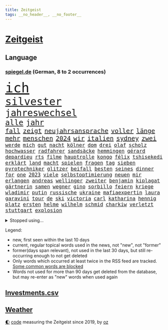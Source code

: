 ```yaml
---
title: Zeitgeist
tags: __no_header__, __no_footer__
---
```


# [Zeitgeist](https://oliz.io/zeitgeist/)

## Language

<h3><a href="https://www.spiegel.de" target="_blank">spiegel.de</a> (German, 8 to 2 occurrences)</h3>
<p style="font-family:monospace">
<span style="font-size:32pt"><a href="news_links.html#ich" class="current">ich</a></span>
<br>
<span style="font-size:25pt"><a href="news_links.html#silvester" class="current">silvester</a></span>
<br>
<span style="font-size:22pt"><a href="news_links.html#jahreswechsel" class="current">jahreswechsel</a></span>
<br>
<span style="font-size:18pt"><a href="news_links.html#alle" class="current">alle</a></span>
<span style="font-size:18pt"><a href="news_links.html#jahr" class="current">jahr</a></span>
<br>
<span style="font-size:15pt"><a href="news_links.html#fall" class="current">fall</a></span>
<span style="font-size:15pt"><a href="news_links.html#zeigt" class="current">zeigt</a></span>
<span style="font-size:15pt"><a href="news_links.html#neujahrsansprache" class="new">neujahrsansprache</a></span>
<span style="font-size:15pt"><a href="news_links.html#voller" class="current">voller</a></span>
<span style="font-size:15pt"><a href="news_links.html#länge" class="current">länge</a></span>
<span style="font-size:15pt"><a href="news_links.html#mehr" class="current">mehr</a></span>
<span style="font-size:15pt"><a href="news_links.html#menschen" class="current">menschen</a></span>
<span style="font-size:15pt"><a href="news_links.html#2024" class="current">2024</a></span>
<span style="font-size:15pt"><a href="news_links.html#wir" class="current">wir</a></span>
<span style="font-size:15pt"><a href="news_links.html#italien" class="current">italien</a></span>
<span style="font-size:15pt"><a href="news_links.html#sydney" class="current">sydney</a></span>
<span style="font-size:15pt"><a href="news_links.html#zwei" class="current">zwei</a></span>
<br>
<span style="font-size:12pt"><a href="news_links.html#werde" class="current">werde</a></span>
<span style="font-size:12pt"><a href="news_links.html#mich" class="current">mich</a></span>
<span style="font-size:12pt"><a href="news_links.html#gut" class="current">gut</a></span>
<span style="font-size:12pt"><a href="news_links.html#nacht" class="current">nacht</a></span>
<span style="font-size:12pt"><a href="news_links.html#kölner" class="current">kölner</a></span>
<span style="font-size:12pt"><a href="news_links.html#dom" class="current">dom</a></span>
<span style="font-size:12pt"><a href="news_links.html#drei" class="current">drei</a></span>
<span style="font-size:12pt"><a href="news_links.html#olaf" class="current">olaf</a></span>
<span style="font-size:12pt"><a href="news_links.html#scholz" class="current">scholz</a></span>
<span style="font-size:12pt"><a href="news_links.html#hochwasser" class="new">hochwasser</a></span>
<span style="font-size:12pt"><a href="news_links.html#radfahrer" class="current">radfahrer</a></span>
<span style="font-size:12pt"><a href="news_links.html#sandsäcke" class="new">sandsäcke</a></span>
<span style="font-size:12pt"><a href="news_links.html#hemmingen" class="new">hemmingen</a></span>
<span style="font-size:12pt"><a href="news_links.html#gérard" class="current">gérard</a></span>
<span style="font-size:12pt"><a href="news_links.html#depardieu" class="current">depardieu</a></span>
<span style="font-size:12pt"><a href="news_links.html#rts" class="new">rts</a></span>
<span style="font-size:12pt"><a href="news_links.html#filme" class="current">filme</a></span>
<span style="font-size:12pt"><a href="news_links.html#hauptrolle" class="current">hauptrolle</a></span>
<span style="font-size:12pt"><a href="news_links.html#kongo" class="current">kongo</a></span>
<span style="font-size:12pt"><a href="news_links.html#félix" class="new">félix</a></span>
<span style="font-size:12pt"><a href="news_links.html#tshisekedi" class="new">tshisekedi</a></span>
<span style="font-size:12pt"><a href="news_links.html#erklärt" class="current">erklärt</a></span>
<span style="font-size:12pt"><a href="news_links.html#land" class="current">land</a></span>
<span style="font-size:12pt"><a href="news_links.html#macht" class="current">macht</a></span>
<span style="font-size:12pt"><a href="news_links.html#spielen" class="current">spielen</a></span>
<span style="font-size:12pt"><a href="news_links.html#fragen" class="current">fragen</a></span>
<span style="font-size:12pt"><a href="news_links.html#tag" class="current">tag</a></span>
<span style="font-size:12pt"><a href="news_links.html#sieben" class="current">sieben</a></span>
<span style="font-size:12pt"><a href="news_links.html#pyrotechniker" class="new">pyrotechniker</a></span>
<span style="font-size:12pt"><a href="news_links.html#glitzer" class="new">glitzer</a></span>
<span style="font-size:12pt"><a href="news_links.html#beifall" class="new">beifall</a></span>
<span style="font-size:12pt"><a href="news_links.html#besten" class="current">besten</a></span>
<span style="font-size:12pt"><a href="news_links.html#seines" class="current">seines</a></span>
<span style="font-size:12pt"><a href="news_links.html#dinner" class="current">dinner</a></span>
<span style="font-size:12pt"><a href="news_links.html#for" class="current">for</a></span>
<span style="font-size:12pt"><a href="news_links.html#one" class="current">one</a></span>
<span style="font-size:12pt"><a href="news_links.html#2023" class="current">2023</a></span>
<span style="font-size:12pt"><a href="news_links.html#viele" class="current">viele</a></span>
<span style="font-size:12pt"><a href="news_links.html#selbstoptimierung" class="current">selbstoptimierung</a></span>
<span style="font-size:12pt"><a href="news_links.html#neuen" class="current">neuen</a></span>
<span style="font-size:12pt"><a href="news_links.html#mir" class="current">mir</a></span>
<span style="font-size:12pt"><a href="news_links.html#erlangen" class="current">erlangen</a></span>
<span style="font-size:12pt"><a href="news_links.html#andreas" class="current">andreas</a></span>
<span style="font-size:12pt"><a href="news_links.html#wellinger" class="current">wellinger</a></span>
<span style="font-size:12pt"><a href="news_links.html#zweiter" class="current">zweiter</a></span>
<span style="font-size:12pt"><a href="news_links.html#benjamin" class="current">benjamin</a></span>
<span style="font-size:12pt"><a href="news_links.html#kiplagat" class="new">kiplagat</a></span>
<span style="font-size:12pt"><a href="news_links.html#gärtnerin" class="new">gärtnerin</a></span>
<span style="font-size:12pt"><a href="news_links.html#samen" class="new">samen</a></span>
<span style="font-size:12pt"><a href="news_links.html#wegner" class="current">wegner</a></span>
<span style="font-size:12pt"><a href="news_links.html#gino" class="new">gino</a></span>
<span style="font-size:12pt"><a href="news_links.html#sorbillo" class="new">sorbillo</a></span>
<span style="font-size:12pt"><a href="news_links.html#feiern" class="current">feiern</a></span>
<span style="font-size:12pt"><a href="news_links.html#kriege" class="current">kriege</a></span>
<span style="font-size:12pt"><a href="news_links.html#wladimir" class="current">wladimir</a></span>
<span style="font-size:12pt"><a href="news_links.html#putin" class="current">putin</a></span>
<span style="font-size:12pt"><a href="news_links.html#russische" class="current">russische</a></span>
<span style="font-size:12pt"><a href="news_links.html#ukraine" class="current">ukraine</a></span>
<span style="font-size:12pt"><a href="news_links.html#mafiaexpertin" class="new">mafiaexpertin</a></span>
<span style="font-size:12pt"><a href="news_links.html#laura" class="current">laura</a></span>
<span style="font-size:12pt"><a href="news_links.html#garavini" class="new">garavini</a></span>
<span style="font-size:12pt"><a href="news_links.html#tour" class="current">tour</a></span>
<span style="font-size:12pt"><a href="news_links.html#de" class="current">de</a></span>
<span style="font-size:12pt"><a href="news_links.html#ski" class="current">ski</a></span>
<span style="font-size:12pt"><a href="news_links.html#victoria" class="current">victoria</a></span>
<span style="font-size:12pt"><a href="news_links.html#carl" class="current">carl</a></span>
<span style="font-size:12pt"><a href="news_links.html#katharina" class="current">katharina</a></span>
<span style="font-size:12pt"><a href="news_links.html#hennig" class="new">hennig</a></span>
<span style="font-size:12pt"><a href="news_links.html#platz" class="current">platz</a></span>
<span style="font-size:12pt"><a href="news_links.html#ersten" class="current">ersten</a></span>
<span style="font-size:12pt"><a href="news_links.html#helme" class="new">helme</a></span>
<span style="font-size:12pt"><a href="news_links.html#wilhelm" class="new">wilhelm</a></span>
<span style="font-size:12pt"><a href="news_links.html#schmid" class="new">schmid</a></span>
<span style="font-size:12pt"><a href="news_links.html#charkiw" class="current">charkiw</a></span>
<span style="font-size:12pt"><a href="news_links.html#verletzt" class="current">verletzt</a></span>
<span style="font-size:12pt"><a href="news_links.html#stuttgart" class="current">stuttgart</a></span>
<span style="font-size:12pt"><a href="news_links.html#explosion" class="current">explosion</a></span>
</p>
<details>
<summary>Stopped using...</summary>
<p class="former" style="font-size:12pt">
auftakt(1166) mailand(1165) usaußenminister(1165) wirkte(1165) xi(1164) daraufhin(1162) diesel(1162) einwohner(1162) gäste(1162) mittwoch(1162) schlimm(1162) waffen(1162) wettbewerb(1162) dokumente(1161) ebenfalls(1161) gerüchte(1161) kontrollieren(1161) quartal(1161) geflüchteten(1160) kabinett(1160) myanmar(1160) richten(1160) sekunden(1160) unabhängige(1160) äußern(1160) entgegen(1159) großteil(1159) nachfolge(1159) paul(1159) stolz(1159) teilnehmen(1159) usregierung(1159) verwirrung(1159) entlassung(1158) jury(1158) spdpolitiker(1158) zurzeit(1158) 44(1157) botschaft(1157) künftigen(1157) löhne(1157) nationen(1157) rainer(1157) software(1157) staatschef(1157) wirken(1157) übergeben(1157) 12(1156) beschwerde(1156) bremen(1156) christine(1156) favoriten(1156) red(1156) vermehrt(1156) wales(1156) williams(1156) 04(1155) berufung(1155) brief(1155) radikal(1155) widerspruch(1155) babys(1154) dachte(1154) englischen(1154) gesamte(1154) pocht(1154) standen(1154) altes(1153) blockiert(1153) unterricht(1153) unterstützer(1153) übt(1153) album(1152) internen(1152) klären(1152) mönchengladbach(1152) wären(1152) pressestimmen(1151) träumen(1151) untersuchen(1151) wirtschaftlichen(1150) übernahme(1150) demonstrationen(1149) ursachen(1149) abgehört(1148) fußballprofi(1148) harte(1148) vorstoß(1148) dar(1147) sperrt(1147) zeichen(1146) 1500(1145) bande(1145) moment(1145) änderungen(1145) extremen(1144) schriftsteller(1144) einreise(1142) konkrete(1141) presse(1141) ministerium(1140) offenbart(1140) pkw(1140) schnellen(1140) skeptisch(1140) nase(1139) regelung(1139) wahrscheinlich(1139) weckt(1139) hinten(1138) letztes(1138) sitzung(1138) abgelehnt(1137) erschießt(1137) politikerin(1137) müsste(1136) auflagen(1135) katar(1135) konferenz(1135) whatsapp(1135) freiwillig(1134) katholischen(1132) stört(1131) vorgegangen(1131) klimaziele(1129) rentner(1129) wendet(1129) klasse(1128) einkommen(1127) gelandet(1127) herausforderung(1120) empfangen(1109) missbrauchs(1102) sammeln(1101) dankt(1075) gezielt(1044) bewirbt(990) verlag(973) finanziert(957) lebensmitteln(899) insbesondere(877) verurteilung(876) gremium(870) jinping(860) konzerns(852) unterdrückung(850) befreiung(832) papiere(829) gewandt(821) abtreibung(804) bekräftigt(804) fdppolitiker(796) fachkräfte(795) einschätzungen(789) zentralen(787) studenten(782) umsetzung(779) verbraucherpreise(777) otto(750) verabschieden(728) verletzung(728) ersatz(711) getreten(708) verkündete(704) kitas(703) lemke(702) steffi(702) verringern(699) geschenk(690) versteckte(674) behauptete(669) transparenz(664) versagen(656) schildern(650) fünften(644) schneiden(641) gefangenschaft(635) 34(632) zugegeben(632) iranische(629) koch(628) prominenter(627) dilemma(626) lohn(623) königsklasse(617) pole(616) wall(615) durchsuchen(608) zusätzlich(605) regieren(591) filialen(588) jubel(580) eingesperrt(579) 2026(576) computer(567) bgh(561) stockholm(559) kandidat(556) panne(555) bedarf(554) sexuell(548) gegenzug(546) drin(545) schwimmen(536) partnerin(534) l(530) deutsch(527) verzeichnet(527) verkehrsministerium(526) 27jährige(523) entfernen(519) nennen(519) ausgewertet(518) zurückhaltung(515) toilette(513) verträge(509) fpö(508) drohnenangriff(501) schlimmeres(499) aufstand(491) nation(491) mithalten(490) sicherer(478) überreste(469) fische(468) verurteilter(468) eingreifen(467) tagelang(467) telekom(467) erzielte(462) kita(458) drohung(447) nationaltrainer(446) kurswechsel(442) schottische(442) scheinbar(439) härtesten(433) wohnungsbau(432) sparkurs(428) bergen(427) kulissen(425) prien(424) männliche(422) verurteilten(422) autohersteller(420) übergewicht(420) meldungen(417) höchst(414) verehrt(412) lateinamerika(411) parallel(411) erfolgsrezept(405) hunderten(405) familienministerin(403) vodafone(402) spacex(401) düstere(398) kritisierten(396) pistole(396) äußerung(396) bamberg(393) bedienen(393) abbauen(388) infantino(387) verbrenner(386) mitgliedern(380) abwehr(378) russell(378) abgründe(377) gianni(377) 47(375) check(375) überprüfen(375) wahren(367) strafanzeige(366) kurzzeitig(365) abhilfe(361) arbeitsplätze(360) reichsbürger(357) freigelassen(356) ähnliche(354) vergab(350) krawallen(346) erfährt(345) 28jähriger(342) applaus(340) untersagen(339) emotionale(338) erfolgreiche(337) kreativer(337) demonstriert(335) springen(332) 31jährige(330) sorgten(330) umweltministerin(330) mischt(329) ricarda(329) rivale(328) geschäften(325) fatalen(324) menschlichen(324) linda(322) junta(321) leopard(320) siege(317) losgegangen(316) cumexskandal(312) gravierende(312) aufbauen(311) niederländischen(311) angemessen(309) geständnis(308) vermeintliche(308) panik(306) pilotprojekt(305) angemeldet(304) 140(303) karin(303) generäle(302) media(301) parteispitze(301) verzögerung(300) 130(299) elektrisch(296) saintgermain(295) überschattet(295) instituts(294) bemühen(292) wütenden(292) diesjährigen(291) detail(290) warnte(285) wendepunkt(285) autoindustrie(284) feinstaub(284) hamilton(284) lewis(284) vereinten(283) verlegen(280) beigetragen(278) rekonstruieren(278) energiepreisbremsen(276) gestreikt(276) laune(276) mischung(276) vorfahren(276) handelte(275) verstappen(275) kreuz(274) angenommen(273) betreiben(273) verwüstet(272) gesprächen(270) gesunde(269) transformation(268) qualifying(267) ferrari(266) kartellamt(266) spektakulärer(266) dürren(265) zittern(262) geschwächt(261) niederländischer(261) entwickelte(260) bundesligist(259) parlamentswahlen(259) mitgründer(258) f(257) astronomie(254) spezialisten(254) diplomatische(253) singapur(253) ac(252) drama(252) aussterben(249) imran(249) mädchens(245) drohte(244) behaupten(243) gesundheitlichen(241) kleinflugzeug(241) verlobt(240) durchschnittlich(239) schottischen(239) 2010(238) konrad(238) leclerc(238) unterbricht(238) kosovo(237) reue(237) durchgesetzt(236) depp(235) stolpern(235) niedergestochen(233) fühle(232) söldner(232) horror(230) kennedy(230) nachts(230) erging(224) mitarbeitenden(224) großrazzia(223) bka(221) straßenverkehr(221) gefangenenaustausch(219) medikamenten(216) zürich(216) erzieher(215) formuliert(215) menschenmenge(215) erbschaftsteuer(214) gegenschlag(214) schlägerei(214) aufsteiger(211) etablierten(211) brad(210) 83(209) rechnung(209) taktik(208) leuten(207) militante(207) zeitungen(207) füße(206) todesfälle(206) altersvorsorge(203) gehandelt(202) vogel(201) 9(200) diplomatischen(200) kennzeichen(199) kopenhagen(198) migrationsdebatte(197) popp(197) chaotischen(196) rekorde(194) rocky(194) ankurbeln(192) gegenmittel(192) conference(191) 29jährige(190) beckenbauer(190) gerücht(190) hitzewellen(190) objekte(188) ämtern(188) brasiliens(187) lukas(187) fotografieren(184) genießt(184) ngos(182) schlucht(181) beseitigen(179) aufgetreten(178) frauenfußball(178) kurti(178) stellvertretende(178) chemie(177) kette(177) modellen(177) spotify(177) zwischenfall(177) schirdewan(175) verrückt(175) leo(173) basis(172) vertraut(172) überlegen(172) asylstreit(170) braut(170) elektromobilität(169) havertz(169) geheimen(168) langjährigen(168) abends(166) ankunft(166) killer(166) kohlenstoff(166) platziert(165) antisemitismusbeauftragte(164) gesellschaftliche(164) polarisiert(164) standuppaddling(164) vox(164) griechischer(163) weltspitze(163) awards(162) bayerischer(162) verleiht(161) sensationell(160) abu(159) fahnden(157) standorte(157) cduchefs(156) gerichts(156) flieger(155) iraner(155) m(155) tiefsee(154) variante(153) vermieden(153) verunsicherung(153) entfacht(151) kippe(150) verräter(150) bauarbeiter(149) gratulierte(149) gutachter(148) global(147) vermittelt(147) ausfällt(146) kirchen(146) militärisch(146) kühlen(145) dominanz(144) helgoland(144) therapie(144) dhabi(143) himmelskörper(142) iranischer(142) neugeborenen(142) ausgetauscht(141) autofrei(141) geklettert(141) pipeline(141) selbsttest(140) antwortet(139) glamour(139) kriegsende(139) bremste(138) siebzigern(138) bemerkenswert(137) emden(137) comedy(136) gesellschaften(136) krisentreffen(136) adenauer(135) nationalspielerinnen(134) schmerzensgeld(134) öffnungszeiten(134) geglückt(133) mittelalter(133) verhinderten(132) 51jährige(131) einbürgerung(131) entkam(131) expartnerin(131) hilferuf(131) rechtsextremist(131) stritten(131) folter(130) höxter(130) psyche(130) teuersten(129) unerwartet(129) wahrgenommen(129) butter(128) spürbare(127) blatt(126) reisenden(126) albtraum(125) einsteigen(125) fahrverbot(124) gottschalk(124) zweifelt(124) airport(123) abgerissen(122) herstellung(121) nationalgarde(121) rasche(121) angegeben(120) antónio(120) dfbteams(120) dich(120) celle(119) klimaschädliche(119) verbergen(119) gehetzt(118) trendwende(118) verbrauchen(118) angefahren(117) usrapper(117) militärhilfe(116) militärjunta(116) thesen(116) tätig(116) ewigen(115) schild(115) treibstoff(115) vertritt(115) effekte(114) 01(113) rechtspopulist(113) saisonsieg(113) zinserhöhungen(113) überraschendes(113) austria(112) betrogen(112) inside(112) überfallen(112) posts(111) tänzer(111) verzockt(111) zigtausende(111) überwacht(111) 42(110) bevorsteht(110) mannschaften(110) klimafonds(109) sittenwächtern(109) astronomen(108) topstürmer(108) mehrwertsteuer(107) privatsphäre(107) sangen(107) usamerikanerin(107) anarchokapitalist(106) erschöpft(106) freilassen(106) 03(105) roter(105) staatsoper(105) zeitschrift(105) grundschulen(104) dreijährige(103) wertung(102) atp(101) flüchtigen(101) hildesheim(101) säugling(101) absolut(100) beschmierte(100) mumien(100) netzwerken(100) rätselhafte(100) umverteilung(100) auswirkt(99) schreckliches(99) bundesligaspiel(98) rtl(98) harmlos(97) vergewaltigungsvorwürfe(97) bundesfinanzministerium(96) schuldfähig(94) sicherungsverwahrung(94) wilfried(94) hurrikan(93) kampfsportgruppe(93) geredet(92) sticht(92) a$ap(91) arbeitslosenquote(91) dröge(91) geradezu(91) minimal(91) quelle(91) strahlen(91) total(91) verschenkt(91) vettel(91) 71(90) cyberkriminelle(90) motiviert(90) arbeitszeiten(89) brachialer(89) bricsgruppe(89) krisengipfel(89) nszeit(89) unbehelligt(89) abmahnung(88) jahrhunderten(88) manipulierten(88) schlagerstar(88) unabhängig(88) verfahrens(88) verhaltenes(88) letztlich(87) texanerin(87) archäologen(86) bunt(86) interessenverbände(86) privatleben(86) prothese(86) toyota(86) weste(86) allgemein(85) aufwenden(85) ausgebootet(85) bars(85) bekanntwerden(85) doppelspitze(85) erinnerungskultur(85) frisches(85) kalb(85) rettern(85) ungewisse(85) ausgangssperre(84) ehrlichkeit(84) gastronomie(84) menschenhändler(84) mietern(84) mützenich(84) nachdenklich(84) pflichtsieg(84) rolf(84) tadelt(83) vollstreckt(83) derlei(82) ecke(82) son(82) terrorverdächtigen(82) terry(82) verfassungsrichter(82) bundesfinanzminister(81) empfindliche(81) nebenrollen(81) pyramide(81) selbstbewusstsein(81) videoanalyse(81) biograf(80) bradley(80) cooper(80) exradprofi(80) geworben(80) goecke(80) gou(80) host(80) hundekotattacke(80) inne(80) kickl(80) maestro(80) militärmanöver(80) ullrich(80) abgehoben(79) sechziger(79) winters(79) geheiratet(78) nachgedacht(78) 5g(77) jahrtausendealte(77) kehrtwende(77) tonight(77) ultimative(77) bejubelt(76) cybersicherheit(76) kubicki(76) ezigaretten(75) verfassungsschützer(75) verliebt(75) abfuhr(74) amazonasgebiet(74) bundesverband(74) chip(74) co₂ausstoß(74) einzustellen(74) gelobt(74) kaution(74) krankenhausessen(74) verteidigungsausgaben(74) arddoku(73) außerplanmäßig(73) beurteilt(73) dankbar(73) fasst(73) kaffeemaschinen(73) pinto(73) rui(73) schieflage(73) schwäbischen(73) stresstest(73) tabakkonzern(73) umsätze(73) vogelgrippe(73) bulls(72) demokratischer(72) formel1saison(72) tatenlos(72) wrackteile(72) agierten(71) bullys(71) gestiegene(71) seeblockade(71) xl(71) außenbecken(70) linkenpolitiker(70) schenkt(70) unogipfel(70) weiterleben(70) auskommen(69) ausstellung(69) entkräften(69) momentan(69) verbraucherzentrale(69) älterwerden(69) denver(68) eingerichtet(68) halfen(68) hinterlässt(68) klebstoff(68) mögliches(68) popkultur(68) regulären(68) ausgegangen(67) beatles(67) journal(67) spiegelleser(67) vierjährige(67) 43(66) furcht(66) risikogruppen(66) wilderei(66) angeschlossen(65) eiskanal(65) prekär(65) strafstoß(65) unternehmens(65) adnoc(64) asyldebatte(64) guirassy(64) serhou(64) tennisspieler(64) vorausgegangen(64) ölriese(64) beleidigen(63) billige(63) generalmusikdirektor(63) nachhaltiger(63) schienennetz(63) visum(63) aktiven(62) commerzbank(62) eugelder(62) kundgebungen(62) mobilfunknetze(62) stilisieren(62) tresen(62) verleihen(62) gedrosselt(61) geldautomatensprenger(61) geldautomatensprengern(61) mochte(61) navi(61) siebzigerjahre(61) totgeglaubten(61) uaw(61) gewünschten(60) grünenfraktionschefin(60) landespolitiker(60) polizeibekannt(60) rotem(60) tsunami(60) umsteuern(60) bevorteilt(59) hoffnungszeichen(59) litten(59) malaria(59) populären(59) schreibe(59) würgen(59) aktionsplan(58) bas(58) schulgebäude(58) symbolfigur(58) central(57) exemplare(57) lebensgefährten(57) lizenz(57) pristina(57) rotgrüne(57) schaufenster(57) schmalkalden(57) jenen(56) nominierung(56) punktgewinn(56) solarbranche(56) trainierte(56) türmen(56) wachsender(56) ernähren(55) geräuschen(55) gütersloh(55) krisenstab(55) opioide(55) revolver(55) sinnkrise(55) tagesordnung(55) thiele(55) aufmarschieren(54) bange(54) husten(54) spot(54) belit(53) historischem(53) kampfs(53) leverkusener(53) onay(53) pauschale(53) verbotszonen(53) archive(52) betonte(52) gitarre(52) krisengebieten(52) migrationsfrage(52) planten(52) verschleppte(52) weiterzubauen(52) 35jähriger(51) haushaltssperre(51) liquidierung(51) loswird(51) migrationshintergrund(51) milliardärs(51) opel(51) verschleppten(51) zukunftssorgen(51) differenzen(50) medienberichte(50) akten(49) busunglück(49) doha(49) exspielers(49) fehlers(49) krankenhaustransparenzgesetz(49) rundfahrten(49) susan(49) gekapert(48) geraerts(48) karel(48) krebsdiagnose(48) körperteile(48) omid(48) videobotschaft(48) wachsende(48) zweiprozentziel(48) antje(47) bewilligt(47) erschnüffeln(47) mehrwertsteuerbetrug(47) tagelanger(47) terrorzelle(47) verfängt(47) altbundeskanzler(46) benachteiligte(46) glückwünsche(46) night(46) propalästinensischen(46) schwärmten(46) trancefestival(46) bellen(45) dauerstress(45) kursierten(45) neuregelung(45) spdpolitikerin(45) verlusten(45) wahlerfolg(45) erschreckende(44) fehlten(44) kinderwunschbehandlung(44) misstrauensvotum(44) prangern(44) straßenbahnen(44) traditionsmarke(44) cortina(43) cyberangriffe(43) d’ampezzo(43) einblick(43) nouripour(43) rechtsnationalen(43) verbots(43) winterspiele(43) nochmals(42) offenkundig(42) schlange(42) tausendmal(42) uneins(42) darstellungen(41) gewölbe(41) hamasisraelkrieg(41) islamismus(41) jahrhundertcoup(41) kassierte(41) langfristigen(41) nahostkrise(41) rückgängig(41) sabrina(41) speziell(41) sportartikelhändler(41) vertraulichen(41) abwanderung(40) bedrohten(40) gegraben(40) glitzernde(40) holding(40) solidaritätsbesuch(40) beten(39) gleichschritt(39) hof(39) noam(39) özil(39) ausgepfiffen(38) bilanzen(38) fdpvize(38) koalitionsausschuss(38) freigelassener(37) geiselhaft(37) helfe(37) strikte(37) fußballnation(36) härteste(36) kontrollpunkt(36) nahostmission(36) sean(36) comic(35) haushaltsausschuss(35) radfahrerinnen(35) stadtrivalen(35) stimmig(35) vereinbart(35) 190(34) 2005(34) andrzej(34) ausziehen(34) duda(34) fürchteten(34) sisi(34) skulptur(34) versammelt(34) acapulco(33) bundeskabinett(33) bundesligaspiele(33) erkannt(33) hamasgeisel(33) massenkarambolagen(33) note(33) otis(33) rauchfrei(33) delegierten(32) effektiver(32) fliegers(32) nordkoreanischen(32) raser(32) schacht(32) stürmen(31) 15gradziel(30) bundesamts(30) gehasst(30) schätzung(30) zulässt(30) 16jährigen(29) actionheld(29) ausstehen(29) beschuldigte(29) bewachen(29) klafft(29) nuggets(29) prägt(29) süd(29) voranbringen(29) bomben(28) dingfest(28) eingetauscht(28) finanzierte(28) informierte(28) bush(27) heizkosten(27) praktikum(27) r(27) signakrise(27) autonomiebehörde(26) inspiriert(26) kostüme(26) mühsam(26) netzbetreiber(26) unterhändler(26) versorgen(26) weisheit(26) aussetzen(25) genügt(25) halbmond(25) paddeln(25) saarländer(25) annette(24) dc(24) eigenregie(24) einmalig(24) fanatismus(24) kurschus(24) pfau(24) sinnvolle(24) ähnlicher(24) 41jähriger(23) gläubigen(23) lohnerhöhungen(23) myanmars(23) ofarim(23) squid(23) adele(22) afdabgeordneter(22) dämpft(22) fortuna(22) glasgow(22) hotelmitarbeiter(22) insolvenzantrag(22) jungtiere(22) projekts(22) spdfraktionschef(22) virtuelle(22) wandert(22) zuckersteuer(22) anhängern(21) befreiten(21) durchgereicht(21) embargo(21) evan(21) ringo(21) verfilmung(21) ölstaaten(21) antibiotika(20) einzelhändler(20) flüchtender(20) friedlich(20) g7staaten(20) ic(20) itsysteme(20) jahrelanger(20) rechtlich(20) sensationellen(20) steuereinnahmen(20) stiftungen(20) stimmrecht(20) wiederbelebt(20) zwölfte(20) geldautomaten(19) levy(19) schwachstellen(19) wta(19) aufwand(18) extrainer(18) gefangener(18) judenhasses(18) landesweite(18) offensivspieler(18) produzent(18) religiöser(18) wetten(18) alicia(17) dfbtor(17) favoritin(17) friedensbewegte(17) gehackt(17) geräten(17) haken(17) kurios(17) microsofts(17) nämlich(17) propalästinensischer(17) schifakrankenhaus(17) stammsitz(17) städtetag(17) waffenlager(17) wiederherstellen(17) armeeangaben(16) tatorten(16) zweistaatenlösung(16) kostenlos(15) überarbeitung(15) bezahlung(14) championsleaguespiel(14) kenner(14) plane(14) saisonabschluss(14) sozialpolitik(14) treibhausgasen(14) werneke(14) überlastung(14) 26jährigen(13) klammert(13) lachgas(13) marvin(13) rebecca(13) sortieren(13) uneinigkeit(13) alejo(12) altman(12) finanzieren(12) ließe(12) regionalbahn(12) verbraucherinnen(12) verfassungsgerichtsurteil(12) verity(12) vidalquadras(12) faktoren(11) heilsam(11) irischer(11) krankenhausreform(11) salehi(11) strompreisbremsen(11) toomaj(11)
</p>
</details>
<p>Legend:
<ul>
<li><span class="new">new</span>, first seen within the last 10 days</li>
<li><span class="current">current</span>, regular topical words used in the news, not "new", not "former"</li>
<li><span class="former">former(days span relevant)</span>, not used in the last 30 days, but still re-occurring enough to not get deleted</li>
<li>Only words which occurred at least twice in the RSS feed are tracked. <a href="language/filters.py">Some common words are blocked</a></li>
<li>Words not used for more than 90 days get deleted from the database, but may re-enter as "new" words when used again</li>
</ul>
</p>

## [Investments](investments.html)[.csv](investments.csv)

## [Weather](weather.html)

<footer>
<a href="javascript:toggleTheme()" class="nav">🌓</a>
<a href="https://github.com/ooz/zeitgeist">code</a> measuring the Zeitgeist since 2019, by <a href="https://oliz.io">oz</a>
</footer>
